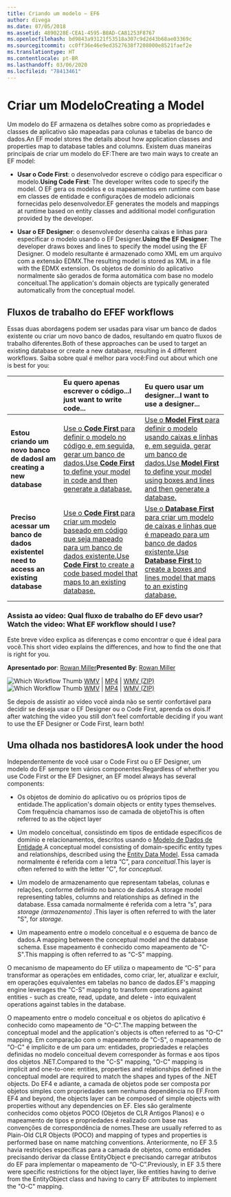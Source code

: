 ```yaml
---
title: Criando um modelo – EF6
author: divega
ms.date: 07/05/2018
ms.assetid: 4890228E-CEA1-4595-B8AD-CA81253F8767
ms.openlocfilehash: bd9843a93121f53518a307c9d2d43b68ae03369c
ms.sourcegitcommit: cc0ff36e46e9ed3527638f7208000e8521faef2e
ms.translationtype: HT
ms.contentlocale: pt-BR
ms.lasthandoff: 03/06/2020
ms.locfileid: "78413461"
---
```

# <a name="creating-a-model"></a><span data-ttu-id="04060-102">Criar um Modelo</span><span class="sxs-lookup"><span data-stu-id="04060-102">Creating a Model</span></span>

<span data-ttu-id="04060-103">Um modelo do EF armazena os detalhes sobre como as propriedades e classes de aplicativo são mapeadas para colunas e tabelas de banco de dados.</span><span class="sxs-lookup"><span data-stu-id="04060-103">An EF model stores the details about how application classes and properties map to database tables and columns.</span></span> <span data-ttu-id="04060-104">Existem duas maneiras principais de criar um modelo do EF:</span><span class="sxs-lookup"><span data-stu-id="04060-104">There are two main ways to create an EF model:</span></span>

- <span data-ttu-id="04060-105">**Usar o Code First**: o desenvolvedor escreve o código para especificar o modelo.</span><span class="sxs-lookup"><span data-stu-id="04060-105">**Using Code First**: The developer writes code to specify the model.</span></span> <span data-ttu-id="04060-106">O EF gera os modelos e os mapeamentos em runtime com base em classes de entidade e configurações de modelo adicionais fornecidas pelo desenvolvedor.</span><span class="sxs-lookup"><span data-stu-id="04060-106">EF generates the models and mappings at runtime based on entity classes and additional model configuration provided by the developer.</span></span>

- <span data-ttu-id="04060-107">**Usar o EF Designer**: o desenvolvedor desenha caixas e linhas para especificar o modelo usando o EF Designer.</span><span class="sxs-lookup"><span data-stu-id="04060-107">**Using the EF Designer**: The developer draws boxes and lines to specify the model using the EF Designer.</span></span> <span data-ttu-id="04060-108">O modelo resultante é armazenado como XML em um arquivo com a extensão EDMX.</span><span class="sxs-lookup"><span data-stu-id="04060-108">The resulting model is stored as XML in a file with the EDMX extension.</span></span> <span data-ttu-id="04060-109">Os objetos de domínio do aplicativo normalmente são gerados de forma automática com base no modelo conceitual.</span><span class="sxs-lookup"><span data-stu-id="04060-109">The application's domain objects are typically generated automatically from the conceptual model.</span></span>

## <a name="ef-workflows"></a><span data-ttu-id="04060-110">Fluxos de trabalho do EF</span><span class="sxs-lookup"><span data-stu-id="04060-110">EF workflows</span></span>

<span data-ttu-id="04060-111">Essas duas abordagens podem ser usadas para visar um banco de dados existente ou criar um novo banco de dados, resultando em quatro fluxos de trabalho diferentes.</span><span class="sxs-lookup"><span data-stu-id="04060-111">Both of these approaches can be used to target an existing database or create a new database, resulting in 4 different workflows.</span></span>
<span data-ttu-id="04060-112">Saiba sobre qual é melhor para você:</span><span class="sxs-lookup"><span data-stu-id="04060-112">Find out about which one is best for you:</span></span>  

|                                           | <span data-ttu-id="04060-113">Eu quero apenas escrever o código...</span><span class="sxs-lookup"><span data-stu-id="04060-113">I just want to write code...</span></span>                                                                                                                   | <span data-ttu-id="04060-114">Eu quero usar um designer...</span><span class="sxs-lookup"><span data-stu-id="04060-114">I want to use a designer...</span></span>                                                                                                                        |
|:------------------------------------------|:-----------------------------------------------------------------------------------------------------------------------------------------------|:---------------------------------------------------------------------------------------------------------------------------------------------------|
| <span data-ttu-id="04060-115">**Estou criando um novo banco de dados**</span><span class="sxs-lookup"><span data-stu-id="04060-115">**I am creating a new database**</span></span>          | [<span data-ttu-id="04060-116">Use o **Code First** para definir o modelo no código e, em seguida, gerar um banco de dados.</span><span class="sxs-lookup"><span data-stu-id="04060-116">Use **Code First** to define your model in code and then generate a database.</span></span>](~/ef6/modeling/code-first/workflows/new-database.md)           | [<span data-ttu-id="04060-117">Use o **Model First** para definir o modelo usando caixas e linhas e, em seguida, gerar um banco de dados.</span><span class="sxs-lookup"><span data-stu-id="04060-117">Use **Model First** to define your model using boxes and lines and then generate a database.</span></span>](~/ef6/modeling/designer/workflows/model-first.md)   |
| <span data-ttu-id="04060-118">**Preciso acessar um banco de dados existente**</span><span class="sxs-lookup"><span data-stu-id="04060-118">**I need to access an existing database**</span></span> | [<span data-ttu-id="04060-119">Use o **Code First** para criar um modelo baseado em código que seja mapeado para um banco de dados existente.</span><span class="sxs-lookup"><span data-stu-id="04060-119">Use **Code First** to create a code based model that maps to an existing database.</span></span>](~/ef6/modeling/code-first/workflows/existing-database.md) | [<span data-ttu-id="04060-120">Use o **Database First** para criar um modelo de caixas e linhas que é mapeado para um banco de dados existente.</span><span class="sxs-lookup"><span data-stu-id="04060-120">Use **Database First** to create a boxes and lines model that maps to an existing database.</span></span>](~/ef6/modeling/designer/workflows/database-first.md) |

### <a name="watch-the-video-what-ef-workflow-should-i-use"></a><span data-ttu-id="04060-121">Assista ao vídeo: Qual fluxo de trabalho do EF devo usar?</span><span class="sxs-lookup"><span data-stu-id="04060-121">Watch the video: What EF workflow should I use?</span></span>

<span data-ttu-id="04060-122">Este breve vídeo explica as diferenças e como encontrar o que é ideal para você.</span><span class="sxs-lookup"><span data-stu-id="04060-122">This short video explains the differences, and how to find the one that is right for you.</span></span>

<span data-ttu-id="04060-123">**Apresentado por**: [Rowan Miller](https://romiller.com/)</span><span class="sxs-lookup"><span data-stu-id="04060-123">**Presented By**: [Rowan Miller](https://romiller.com/)</span></span>

<span data-ttu-id="04060-124">![Which Workflow Thumb](../media/whichworkflow-thumb.png) [WMV](https://download.microsoft.com/download/8/F/8/8F81F4CD-3678-4229-8D79-0C63FFA3C595/HDI_ITPro_Technet_winvideo_ChoseYourWorkflow.wmv) | [MP4](https://download.microsoft.com/download/8/F/8/8F81F4CD-3678-4229-8D79-0C63FFA3C595/HDI_ITPro_Technet_mp4video_ChoseYourWorkflow.m4v) | [WMV (ZIP)](https://download.microsoft.com/download/8/F/8/8F81F4CD-3678-4229-8D79-0C63FFA3C595/HDI_ITPro_Technet_winvideo_ChoseYourWorkflow.zip)</span><span class="sxs-lookup"><span data-stu-id="04060-124">![Which Workflow Thumb](../media/whichworkflow-thumb.png) [WMV](https://download.microsoft.com/download/8/F/8/8F81F4CD-3678-4229-8D79-0C63FFA3C595/HDI_ITPro_Technet_winvideo_ChoseYourWorkflow.wmv) | [MP4](https://download.microsoft.com/download/8/F/8/8F81F4CD-3678-4229-8D79-0C63FFA3C595/HDI_ITPro_Technet_mp4video_ChoseYourWorkflow.m4v) | [WMV (ZIP)](https://download.microsoft.com/download/8/F/8/8F81F4CD-3678-4229-8D79-0C63FFA3C595/HDI_ITPro_Technet_winvideo_ChoseYourWorkflow.zip)</span></span>

<span data-ttu-id="04060-125">Se depois de assistir ao vídeo você ainda não se sentir confortável para decidir se deseja usar o EF Designer ou o Code First, aprenda os dois.</span><span class="sxs-lookup"><span data-stu-id="04060-125">If after watching the video you still don't feel comfortable deciding if you want to use the EF Designer or Code First, learn both!</span></span>

## <a name="a-look-under-the-hood"></a><span data-ttu-id="04060-126">Uma olhada nos bastidores</span><span class="sxs-lookup"><span data-stu-id="04060-126">A look under the hood</span></span>

<span data-ttu-id="04060-127">Independentemente de você usar o Code First ou o EF Designer, um modelo do EF sempre tem vários componentes:</span><span class="sxs-lookup"><span data-stu-id="04060-127">Regardless of whether you use Code First or the EF Designer, an EF model always has several components:</span></span>

- <span data-ttu-id="04060-128">Os objetos de domínio do aplicativo ou os próprios tipos de entidade.</span><span class="sxs-lookup"><span data-stu-id="04060-128">The application's domain objects or entity types themselves.</span></span> <span data-ttu-id="04060-129">Com frequência chamamos isso de camada de objeto</span><span class="sxs-lookup"><span data-stu-id="04060-129">This is often referred to as the object layer</span></span>

- <span data-ttu-id="04060-130">Um modelo conceitual, consistindo em tipos de entidade específicos de domínio e relacionamentos, descritos usando o [Modelo de Dados de Entidade](~/ef6/resources/glossary.md#entity-data-model).</span><span class="sxs-lookup"><span data-stu-id="04060-130">A conceptual model consisting of domain-specific entity types and relationships, described using the [Entity Data Model](~/ef6/resources/glossary.md#entity-data-model).</span></span> <span data-ttu-id="04060-131">Essa camada normalmente é referida com a letra “C”, para _conceitual_.</span><span class="sxs-lookup"><span data-stu-id="04060-131">This layer is often referred to with the letter "C", for _conceptual_.</span></span>

- <span data-ttu-id="04060-132">Um modelo de armazenamento que representam tabelas, colunas e relações, conforme definido no banco de dados.</span><span class="sxs-lookup"><span data-stu-id="04060-132">A storage model representing tables, columns and relationships as defined in the database.</span></span> <span data-ttu-id="04060-133">Essa camada normalmente é referida com a letra “s”, para _storage (armazenamento)_ .</span><span class="sxs-lookup"><span data-stu-id="04060-133">This layer is often referred to with the later "S", for _storage_.</span></span>  

- <span data-ttu-id="04060-134">Um mapeamento entre o modelo conceitual e o esquema de banco de dados.</span><span class="sxs-lookup"><span data-stu-id="04060-134">A mapping between the conceptual model and the database schema.</span></span> <span data-ttu-id="04060-135">Esse mapeamento é conhecido como mapeamento de "C-S".</span><span class="sxs-lookup"><span data-stu-id="04060-135">This mapping is often referred to as "C-S" mapping.</span></span>

<span data-ttu-id="04060-136">O mecanismo de mapeamento do EF utiliza o mapeamento de “C-S” para transformar as operações em entidades, como criar, ler, atualizar e excluir, em operações equivalentes em tabelas no banco de dados.</span><span class="sxs-lookup"><span data-stu-id="04060-136">EF's mapping engine leverages the "C-S" mapping to transform operations against entities - such as create, read, update, and delete - into equivalent operations against tables in the database.</span></span>

<span data-ttu-id="04060-137">O mapeamento entre o modelo conceitual e os objetos do aplicativo é conhecido como mapeamento de "O-C".</span><span class="sxs-lookup"><span data-stu-id="04060-137">The mapping between the conceptual model and the application's objects is often referred to as "O-C" mapping.</span></span> <span data-ttu-id="04060-138">Em comparação com o mapeamento de "C-S", o mapeamento de "O-C" é implícito e de um para um: entidades, propriedades e relações definidas no modelo conceitual devem corresponder às formas e aos tipos dos objetos .NET.</span><span class="sxs-lookup"><span data-stu-id="04060-138">Compared to the "C-S" mapping, "O-C" mapping is implicit and one-to-one: entities, properties and relationships defined in the conceptual model are required to match the shapes and types of the .NET objects.</span></span> <span data-ttu-id="04060-139">Do EF4 e adiante, a camada de objetos pode ser composta por objetos simples com propriedades sem nenhuma dependência no EF.</span><span class="sxs-lookup"><span data-stu-id="04060-139">From EF4 and beyond, the objects layer can be composed of simple objects with properties without any dependencies on EF.</span></span> <span data-ttu-id="04060-140">Eles são geralmente conhecidos como objetos POCO (Objetos de CLR Antigos Planos) e o mapeamento de tipos e propriedades é realizado com base nas convenções de correspondência de nomes.</span><span class="sxs-lookup"><span data-stu-id="04060-140">These are usually referred to as Plain-Old CLR Objects (POCO) and mapping of types and properties is performed base on name matching conventions.</span></span> <span data-ttu-id="04060-141">Anteriormente, no EF 3.5 havia restrições específicas para a camada de objetos, como entidades precisando derivar da classe EntityObject e precisando carregar atributos do EF para implementar o mapeamento de “O-C”.</span><span class="sxs-lookup"><span data-stu-id="04060-141">Previously, in EF 3.5 there were specific restrictions for the object layer, like entities having to derive from the EntityObject class and having to carry EF attributes to implement the "O-C" mapping.</span></span>
